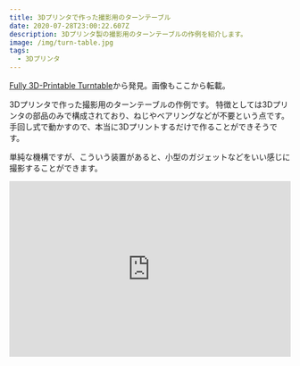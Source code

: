 ```yaml
---
title: 3Dプリンタで作った撮影用のターンテーブル
date: 2020-07-28T23:00:22.607Z
description: 3Dプリンタ製の撮影用のターンテーブルの作例を紹介します。
image: /img/turn-table.jpg
tags:
  - 3Dプリンタ
---
```

[Fully 3D-Printable Turntable](https://www.hackster.io/bribro12/fully-3d-printable-turntable-e7a08d)から発見。画像もここから転載。

3Dプリンタで作った撮影用のターンテーブルの作例です。
特徴としては3Dプリンタの部品のみで構成されており、ねじやベアリングなどが不要という点です。手回し式で動かすので、本当に3Dプリントするだけで作ることができそうです。

単純な機構ですが、こういう装置があると、小型のガジェットなどをいい感じに撮影することができます。

<iframe width="100%" height="315" src="https://www.youtube.com/embed/6hf6BWSmV88" frameborder="0" allow="accelerometer; autoplay; encrypted-media; gyroscope; picture-in-picture" allowfullscreen></iframe>
